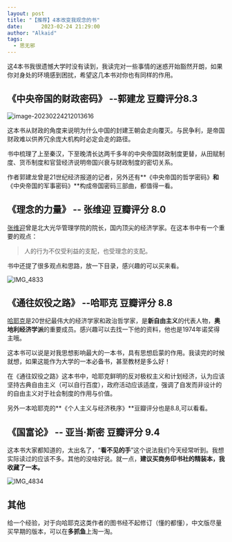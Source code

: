 ```yaml
---
layout: post
title: "【推荐】4本改变我观念的书"
date:      2023-02-24 21:29:00
author: "Alkaid"
tags:
  - 思无邪
---
```


这4本书我很遗憾大学时没有读到，我读完对一些事情的迷惑开始豁然开朗，如果你对身处的环境感到困扰，希望这几本书对你也有同样的作用。



## 《中央帝国的财政密码》 --郭建龙 豆瓣评分8.3

![image-20230224212013616](https://p.ipic.vip/xz1euy.png)

这本书从财政的角度来说明为什么中国的封建王朝会走向覆灭。与民争利，是帝国财政难以供养冗余庞大机构时必定会走的路径。

书中梳理了上至秦汉，下至晚清长达两千多年的中央帝国财政制度更替，从田赋制度、货币制度和官营经济说明帝国兴衰与财政制度的密切关系。

作者郭建龙曾是21世纪经济报道的记者，另外还有**《中央帝国的哲学密码》**和**《中央帝国的军事密码》**构成帝国密码三部曲，都值得一看。



## 《理念的力量》 -- 张维迎  豆瓣评分 8.0

[张维迎](https://baike.baidu.com/item/%E5%BC%A0%E7%BB%B4%E8%BF%8E/283699)曾是北大光华管理学院的院长，国内顶尖的经济学家。在这本书中有一个重要的观点：

> 人的行为不仅受利益的支配，也受理念的支配。

书中还提了很多观点和思路，放一下目录，感兴趣的可以买来看。

![IMG_4833](https://p.ipic.vip/ion1kt.jpg)



## 《通往奴役之路》  --哈耶克 豆瓣评分 8.8

[哈耶克](https://baike.baidu.com/item/%E5%BC%97%E9%87%8C%E5%BE%B7%E9%87%8C%E5%B8%8C%C2%B7%E5%A5%A5%E5%8F%A4%E6%96%AF%E7%89%B9%C2%B7%E5%86%AF%C2%B7%E5%93%88%E8%80%B6%E5%85%8B/6691771?fromModule=lemma_search-box&fromtitle=%E5%93%88%E8%80%B6%E5%85%8B&fromid=2350232)是20世纪最伟大的经济学家和政治哲学家，是**新自由主义**的代表人物，**奥地利经济学派**的重要成员。感兴趣可以去找一下他的资料，他也是1974年诺奖得主哦。

这本书可以说是对我思想影响最大的一本书，具有思想启蒙的作用。我读完的时候就想，如果这能作为大学的一本必备书，甚至教材是多么好！

在《通往奴役之路》这本书中，哈耶克鲜明的反对极权主义和计划经济，认为应该坚持古典自由主义（可以自行百度），政府活动应该适度，强调了自发而非设计的的自由主义对于社会制度的作用与价值。



另外一本哈耶克的**《个人主义与经济秩序》**豆瓣评分也是8.8,可以看看。



## 《国富论》 -- 亚当·斯密 豆瓣评分 9.4

这本书大家都知道的，太出名了，“**看不见的手**”这个说法我们今天经常听到。我想实际读过的应该不多。其他的没啥好说。就一点，**建议买商务印书社的精装本，我收藏了一本。**

![IMG_4834](https://p.ipic.vip/uxm1l5.jpg)



## 其他

给一个经验，对于向哈耶克这类作者的图书经不起修订（懂的都懂），中文版尽量买早期的版本，可以在**多抓鱼**上淘一淘。
